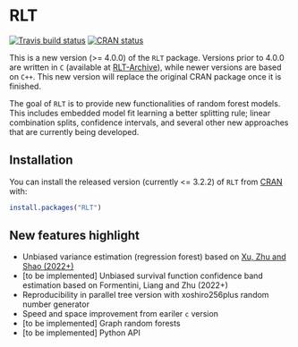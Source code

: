 # RLT

<!-- badges: start -->
[![Travis build status](https://travis-ci.com/teazrq/RLT.svg?branch=master)](https://travis-ci.com/teazrq/RLT)
[![CRAN status](https://www.r-pkg.org/badges/version/RLT)](https://CRAN.R-project.org/package=RLT)
<!-- badges: end -->

This is a new version (>= 4.0.0) of the `RLT` package. Versions prior to 4.0.0 are written in `C` (available at [RLT-Archive](https://github.com/teazrq/RLT-Archive)), while newer versions are based on `C++`. This new version will replace the original CRAN package once it is finished. 

The goal of `RLT` is to provide new functionalities of random forest models. This includes embedded model fit learning a better splitting rule; linear combination splits, confidence intervals, and several other new approaches that are currently being developed. 

## Installation

You can install the released version (currently <= 3.2.2) of `RLT` from [CRAN](https://CRAN.R-project.org/package=RLT) with:

``` r
install.packages("RLT")
```

## New features highlight

  * Unbiased variance estimation (regression forest) based on [Xu, Zhu and Shao (2022+)](https://arxiv.org/abs/2202.09008)
  * [to be implemented] Unbiased survival function confidence band estimation based on Formentini, Liang and Zhu (2022+)
  * Reproducibility in parallel tree version with xoshiro256plus random number generator
  * Speed and space improvement from eariler `c` version
  * [to be implemented] Graph random forests
  * [to be implemented] Python API
    


